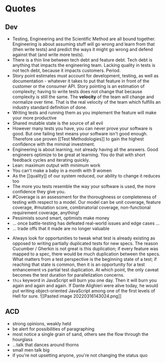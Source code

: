 # Quotes
## Dev
-   Testing, Engineering and the Scientific Method are all bound together. Engineering is about assuming stuff will go wrong and learn from that (then write tests) and predict the ways it might go wrong and defend against that (and write more tests).
-   There is a thin line between tech debt and feature debt. Tech debt is anything that impacts the engineering team. Lacking quality in tests is not tech debt, because it impacts customers. Period.
-   Story point estimates must account for development, testing, as well as documentation - whatever it takes to put that feature in front of the customer or the consumer API. Story pointing is an estimation of complexity; having to write tests does not change that because complexity is still the same. The **velocity** of the team will change and normalize over time. That is the real velocity of the team which fulfills an industry standard definition of done.
-   Writing tests and running them as you implement the feature will make your more productive
-   Shared mutable state is the source of all evil
-   However many tests you have, you can never prove your software is good. But one failing test means your software isn't good enough. Therefore use proven [[Test Methodologies]] to gain the highest confidence with the miminal investment.
-   Engineering is about learning, not already having all the answers. Good engineers optimize to be great at learning. You do that with short feedback cycles and iterating quickly.
-   Lean: maximum output with minimum work
-   You can't make a baby in a month with 9 women
-   As the [[quality]] of our system reduced, our ability to change it reduces too
-   The more you tests resemble the way your software is used, the more confidence they give you. 
-   #Coverage is an assessment for the thoroughness or completeness of testing with respect to a model. Our model can be unit coverage, feature coverage, #mutation score, combinatorial coverage, non-functional requirement coverage, anything!
-   Pessimists sound smart, optimists make money
-   ... once battle-testing has defeated real-world issues and edge cases ...
-   ... trade offs that it made are no longer valuable
*   Always look for opportunities to tweak what test is already existing as opposed to writing partially duplicated tests for new specs. The reason Cucumber / Gherkin is not great is this duplication; if every feature was mapped to a spec, there would be much duplication between the specs. What matters from a test perspective is the beginning state of a test; if reaching that state is common, then it is an opportunity for a test enhancement vs partial test duplication. At which point, the only caveat becomes the test duration for parallelization concerns.
* `this` keyword in JavaScript will burn you one day. Then it will burn you again and again and again. If Dante Alighieri were alive today, he would put writing object-oriented JavaScript among one of the first levels of Hell for sure. ![[Pasted image 20220316143024.png]]

## ACD
-   strong opinions, weakly held
-   be alert for possibilities of paragraphing
-   most notice a single grain of sand, others see the flow through the hourglass
-   ...talk that dances around thorns 
-   small men talk big 
-   if you're not upsetting anyone, you're not changing the status quo
